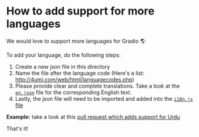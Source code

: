 # How to add support for more languages

We would love to support more languages for Gradio 🌎

To add your language, do the following steps:

1. Create a new json file in this directory
2. Name the file after the language code (Here's a list: http://4umi.com/web/html/languagecodes.php)
3. Please provide clear and complete translations. Take a look at the [`en.json`](https://github.com/gradio-app/gradio/blob/master/ui/packages/app/public/lang/en.json) file for the corresponding English text.
4. Lastly, the json file will need to be imported and added into the [`i18n.js` file](https://github.com/gradio-app/gradio/blob/master/ui/packages/app/src/i18n.js)

**Example:** take a look at this [pull request which adds support for Urdu](https://github.com/gradio-app/gradio/pull/621/files)

That's it! 
